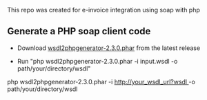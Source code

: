 This repo was created for e-invoice integration using soap with php

## Generate a PHP soap client code

* Download [wsdl2phpgenerator-2.3.0.phar](https://github.com/wsdl2phpgenerator/wsdl2phpgenerator/releases/download/2.3.0/wsdl2phpgenerator-2.3.0.phar) from the latest release 

* Run "php wsdl2phpgenerator-2.3.0.phar -i input.wsdl -o path/your/directory/wsdl"

php wsdl2phpgenerator-2.3.0.phar -i [ http://your_wsdl_url?wsdl ](https://servis.kolayentegrasyon.net/InvoiceService/InvoiceWS?wsdl) -o path/your/directory/wsdl 


